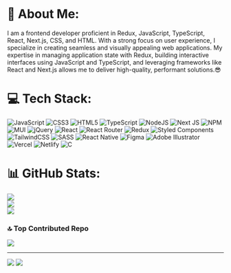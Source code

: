 # 💫 About Me:
I am a frontend developer proficient in Redux, JavaScript, TypeScript, React, Next.js, CSS, and HTML. With a strong focus on user experience, I specialize in creating seamless and visually appealing web applications. My expertise in managing application state with Redux, building interactive interfaces using JavaScript and TypeScript, and leveraging frameworks like React and Next.js allows me to deliver high-quality, performant solutions.😎

# 💻 Tech Stack:
![JavaScript](https://img.shields.io/badge/javascript-%23323330.svg?style=flat&logo=javascript&logoColor=%23F7DF1E) ![CSS3](https://img.shields.io/badge/css3-%231572B6.svg?style=flat&logo=css3&logoColor=white) ![HTML5](https://img.shields.io/badge/html5-%23E34F26.svg?style=flat&logo=html5&logoColor=white) ![TypeScript](https://img.shields.io/badge/typescript-%23007ACC.svg?style=flat&logo=typescript&logoColor=white) ![NodeJS](https://img.shields.io/badge/node.js-6DA55F?style=flat&logo=node.js&logoColor=white) ![Next JS](https://img.shields.io/badge/Next-black?style=flat&logo=next.js&logoColor=white) ![NPM](https://img.shields.io/badge/NPM-%23000000.svg?style=flat&logo=npm&logoColor=white) ![MUI](https://img.shields.io/badge/MUI-%230081CB.svg?style=flat&logo=material-ui&logoColor=white) ![jQuery](https://img.shields.io/badge/jquery-%230769AD.svg?style=flat&logo=jquery&logoColor=white) ![React](https://img.shields.io/badge/react-%2320232a.svg?style=flat&logo=react&logoColor=%2361DAFB) ![React Router](https://img.shields.io/badge/React_Router-CA4245?style=flat&logo=react-router&logoColor=white) ![Redux](https://img.shields.io/badge/redux-%23593d88.svg?style=flat&logo=redux&logoColor=white) ![Styled Components](https://img.shields.io/badge/styled--components-DB7093?style=flat&logo=styled-components&logoColor=white) ![TailwindCSS](https://img.shields.io/badge/tailwindcss-%2338B2AC.svg?style=flat&logo=tailwind-css&logoColor=white) ![SASS](https://img.shields.io/badge/SASS-hotpink.svg?style=flat&logo=SASS&logoColor=white) ![React Native](https://img.shields.io/badge/react_native-%2320232a.svg?style=flat&logo=react&logoColor=%2361DAFB) 	![Figma](https://img.shields.io/badge/figma-%23F24E1E.svg?style=flat&logo=figma&logoColor=white) ![Adobe Illustrator](https://img.shields.io/badge/adobeillustrator-%23FF9A00.svg?style=flat&logo=adobeillustrator&logoColor=white) ![Vercel](https://img.shields.io/badge/vercel-%23000000.svg?style=flat&logo=vercel&logoColor=white) ![Netlify](https://img.shields.io/badge/netlify-%23000000.svg?style=flat&logo=netlify&logoColor=#00C7B7) ![C](https://img.shields.io/badge/c-%2300599C.svg?style=flat&logo=c&logoColor=white)
# 📊 GitHub Stats:
![](https://github-readme-stats.vercel.app/api?username=gavinarori&theme=vue-dark&hide_border=false&include_all_commits=false&count_private=false)<br/>
![](https://github-readme-streak-stats.herokuapp.com/?user=gavinarori&theme=vue-dark&hide_border=false)<br/>
![](https://github-readme-stats.vercel.app/api/top-langs/?username=gavinarori&theme=vue-dark&hide_border=false&include_all_commits=false&count_private=false&layout=compact)





### 🔝 Top Contributed Repo
![](https://github-contributor-stats.vercel.app/api?username=gavinarori&limit=5&theme=dark&combine_all_yearly_contributions=true)



---
[![](https://visitcount.itsvg.in/api?id=GavinArori&label=34&color=6&icon=1&pretty=true)](https://visitcount.itsvg.in)
[![](https://visitcount.itsvg.in/api?id=gavinarori&label=Frontend%20developer&icon=2&pretty=true)](https://visitcount.itsvg.in)

<!-- Proudly created with GPRM ( https://gprm.itsvg.in ) --> 

